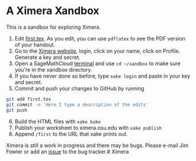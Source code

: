 # A Ximera Xandbox

This is a sandbox for exploring Ximera.

1. Edit [first.tex](./first.tex).  As you edit, you can use `pdflatex` to see the PDF version of your handout.
2. Go to the [Ximera website](http://ximera.osu.edu/), login, click on your name, click on Profile.  Generate a key and secret.
3. Open a SageMathCloud [terminal](../terminal.term) and use `cd ~/xandbox` to make sure you're in the xandbox directory.
4. If you have never done so before, type `xake login` and paste in your key and secret.
5. Commit and push your changes to GitHub by running
```bash
git add first.tex
git commit -m 'Here I type a description of the edits'
git push
```
6. Build the HTML files with `xake bake`
7. Publish your worksheet to ximera.osu.edu with `xake publish`
8. Append `/first` to the URL that xake prints out.

Ximera is still a work in progress and there may be bugs.  Please e-mail Jim Fowler or add an [issue](https://github.com/kisonecat/ximera/issues) to the bug tracker.# Ximera
